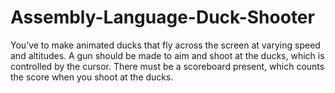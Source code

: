 # Assembly-Language-Duck-Shooter
You’ve to make animated ducks that fly across the screen at varying speed and altitudes. A gun should be made to aim and shoot at the ducks, which is controlled by the cursor. There must be a scoreboard present, which counts the score when you shoot at the ducks.   
